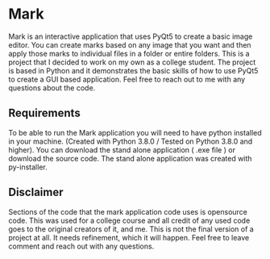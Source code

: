 # Mark
Mark is an interactive application that uses PyQt5 to create a basic image editor. You can create marks based on any image that you want and then apply those marks to individual files in a folder or entire folders. This is a project that I decided to work on my own as a college student. The project is based in Python and it demonstrates the basic skills of how to use PyQt5 to create a GUI based application. Feel free to reach out to me with any questions about the code.

## Requirements
To be able to run the Mark application you will need to have python installed in your machine. (Created with Python 3.8.0 / Tested on Python 3.8.0 and higher). You can download the stand alone application ( .exe file ) or download the source code. The stand alone application was created with py-installer.














## Disclaimer
Sections of the code that the mark application code uses is opensource code. This was used for a college course and all credit of any used code goes to the original creators of it, and me. This is not the final version of a project at all. It needs refinement, which it will happen. Feel free to leave comment and reach out with any questions.
